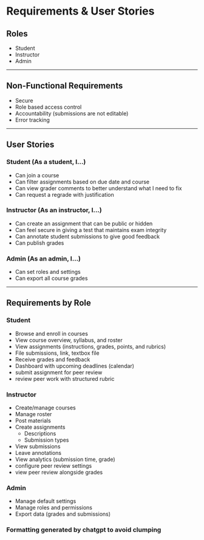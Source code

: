 # Requirements & User Stories

## Roles
- Student  
- Instructor  
- Admin  

---

## Non-Functional Requirements
- Secure  
- Role based access control  
- Accountability (submissions are not editable)  
- Error tracking  

---

## User Stories

### Student (As a student, I…)
- Can join a course  
- Can filter assignments based on due date and course  
- Can view grader comments to better understand what I need to fix  
- Can request a regrade with justification  

### Instructor (As an instructor, I…)
- Can create an assignment that can be public or hidden  
- Can feel secure in giving a test that maintains exam integrity  
- Can annotate student submissions to give good feedback  
- Can publish grades  

### Admin (As an admin, I…)
- Can set roles and settings  
- Can export all course grades  

---

## Requirements by Role

### Student
- Browse and enroll in courses  
- View course overview, syllabus, and roster  
- View assignments (instructions, grades, points, and rubrics)  
- File submissions, link, textbox file  
- Receive grades and feedback  
- Dashboard with upcoming deadlines (calendar)
- submit assignment for peer review
- review peer work with structured rubric 

### Instructor
- Create/manage courses  
- Manage roster  
- Post materials  
- Create assignments  
  - Descriptions  
  - Submission types  
- View submissions  
- Leave annotations  
- View analytics (submission time, grade)
- configure peer review settings
- view peer review alongside grades 

### Admin
- Manage default settings  
- Manage roles and permissions  
- Export data (grades and submissions)  


### Formatting generated by chatgpt to avoid clumping
